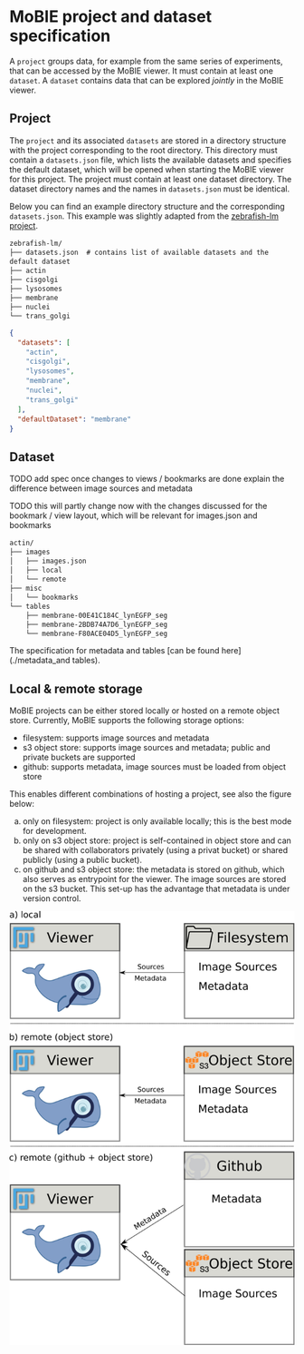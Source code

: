 # MoBIE project and dataset specification

A `project` groups data, for example from the same series of experiments, that can be accessed by the MoBIE viewer. It must contain at least one `dataset`.
A `dataset` contains data that can be explored *jointly* in the MoBIE viewer.

## Project

The `project` and its associated `datasets` are stored in a directory structure with the project corresponding to the root directory.
This directory must contain a `datasets.json` file, which lists the available datasets and specifies the default dataset, 
which will be opened when starting the MoBIE viewer for this project. The project must contain at least one dataset directory.
The dataset directory names and the names in `datasets.json` must be identical.

Below you can find an example directory structure and the corresponding `datasets.json`.
This example was slightly adapted from the [zebrafish-lm project](https://github.com/mobie/zebrafish-lm-datasets).

```
zebrafish-lm/
├── datasets.json  # contains list of available datasets and the default dataset
├── actin
├── cisgolgi
├── lysosomes
├── membrane
├── nuclei
└── trans_golgi
```

```json
{
  "datasets": [
    "actin",
    "cisgolgi",
    "lysosomes",
    "membrane",
    "nuclei",
    "trans_golgi"
  ],
  "defaultDataset": "membrane"
}
```

## Dataset

TODO add spec once changes to views / bookmarks are done
explain the difference between image sources and metadata

TODO this will partly change now with the changes discussed for the bookmark / view layout,
which will be relevant for images.json and bookmarks

```
actin/
├── images
│   ├── images.json
│   ├── local
│   └── remote
├── misc
│   └── bookmarks
└── tables
    ├── membrane-00E41C184C_lynEGFP_seg
    ├── membrane-2BDB74A7D6_lynEGFP_seg
    └── membrane-F80ACE04D5_lynEGFP_seg
```

The specification for metadata and tables [can be found here](./metadata_and tables).

## Local & remote storage

MoBIE projects can be either stored locally or hosted on a remote object store.
Currently, MoBIE supports the following storage options:
- filesystem: supports image sources and metadata
- s3 object store: supports image sources and metadata; public and private buckets are supported
- github: supports metadata, image sources must be loaded from object store

This enables different combinations of hosting a project, see also the figure below:
<ol type="a">
<li>only on filesystem: project is only available locally; this is the best mode for development.</li>
<li>only on s3 object store: project is self-contained in object store and can be shared with collaborators privately (using a privat bucket) or shared publicly (using a public bucket).</li>
<li>on github and s3 object store: the metadata is stored on github, which also serves as entrypoint for the viewer. The image sources are stored on the s3 bucket. This set-up has the advantage that metadata is under version control.</li>
</ol>

![figure](../assets/hosting.png)
